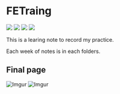 # FETraing

![](https://img.shields.io/badge/Sass-1.13.0-ff69b4.svg)
![](https://img.shields.io/badge/Webpack-4-blue.svg)
![](https://img.shields.io/badge/gulp-3.9.1-red.svg)
![](https://img.shields.io/badge/ECMAScript-2015-yellow.svg)

This is a learing note to record my practice.

Each week of notes is in each folders.

## Final page
![Imgur](https://i.imgur.com/SVSxm5F.jpg)
![Imgur](https://i.imgur.com/Omdd3IO.jpg)
